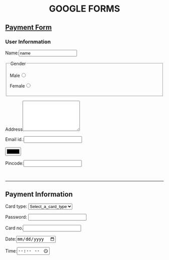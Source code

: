 <!DOCTYPE html>
<html>
    <head>
        <title>Google Forms</title>
    </head>
    <body>
    <form>
       <div align="center"><h1>GOOGLE FORMS</h1></div>
       <u><h2>Payment Form</h2></u>
       <h3>User Infornmation</h3>
       <p>Name:<input type="text" value="name"></p>
       <fieldset>
       <legend>Gender</legend>
       <p>Male<input type="radio" name="gender"></p>
       <p>Female<input type="radio" name="gender"></p>
       </fieldset>
       <p>Address<textarea cols="20" rows="6" value="n"></textarea></p>
       <p>Email id.:<input type="email" name="email id"></p>
       <p id="a">
       <input type="color">
       </p>
       <p>Pincode:<input type="number" name="number"></p>
       <br>
       <hr>
       <h2>Payment Information</h2>
       <p>Card type:
       <select name="card_type">
       <option value="select">Select_a_card_type</option>
       <option value="Visa">Visa</option>
       <option value="Rupay">Rupay</option>
       <option value="UPI">UPI</option>
       <option value="Google pay">Google pay</option>
       </select>
     <p>
       Password:
       <input type="password" name="password"></p>
       <p>Card no.<input type="number" name="card_number"></p>
       <p>Date:<input type="date" name=exp_date></p>
       <p>Time:<input type="time"></p>
       </form>
       <br>
       <br>
       <a 
   </body>
</html>
